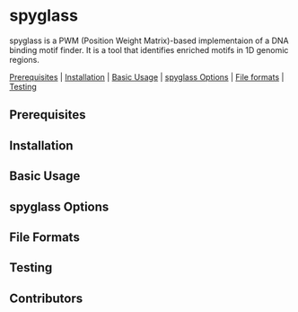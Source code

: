 # spyglass
spyglass is a PWM (Position Weight Matrix)-based implementaion of a DNA binding motif finder. It is a tool that identifies enriched motifs in 1D genomic regions. 

[Prerequisites](#prerequisites) | [Installation](#install) | [Basic Usage](#usage) | [spyglass Options](#options) | [File formats](#formats) | [Testing](#testing)

<a name="prerequisites"></a>
## Prerequisites

<a name="install"></a>
## Installation

<a name="usage"></a>
## Basic Usage 

<a name="options"></a>
## spyglass Options

<a name="formats"></a>
## File Formats

<a name="testing"></a>
## Testing

<a name="contributors"></a>
## Contributors 
